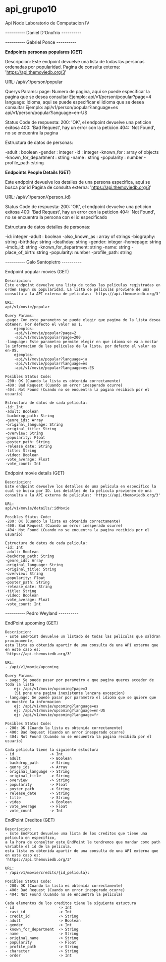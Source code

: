 # api_grupo10
 Api Node Laboratorio de Computacion IV


---------- Daniel D'Onofrio ----------

---------- Gabriel Ponce ----------

**Endpoints personas populares (GET)**

Descripcion: 
Este endpoint devuelve una lista de todas las personas ordenadas por popularidad.
Pagina de consulta externa: 'https://api.themoviedb.org/3'

URL: /api/v1/person/popular

Querys Params:
page: Numero de pagina, aqui se puede especificar la pagina que se desea consultar
  Ejemplo:  api/v1/person/popular?page=4
language: Idioma, aqui se puede especificar el idioma que se desea consultar
  Ejemplo:  api/v1/person/popular?language=es
            api/v1/person/popular?language=en-US


Status Code de respuesta:
200: 'OK', el endpoint devuelve una peticion exitosa
400: 'Bad Request', hay un error con la peticion
404: 'Not Found', no se encuentra la pagina

Estructura de datos de personas:

-adult : boolean
-gender : integer
-id : integer
-known_for : array of objects
-known_for_department : string
-name : string
-popularity : number 
-profile_path :string


**Endpoints People Details (GET)**

Este endpoint devuelve los detalles de una persona especifica, aqui se busca por id
Pagina de consulta externa: 'https://api.themoviedb.org/3'

URL: /api/v1/person/{person_id}

Status Code de respuesta:
200: 'OK', el endpoint devuelve una peticion exitosa
400: 'Bad Request', hay un error con la peticion
404: 'Not Found', no se encuentra la persona con el id especificado


Estructura de datos detalles de personas:

-id: integer
-adult : boolean
-also_known_as : array of strings
-biography: string
-birthday: string
-deathday: string
-gender: integer
-homepage: string
-imdb_id: string
-known_for_department: string
-name: string
-place_of_birth: string
-popularity: number
-profile_path: string


---------- Galo Santopietro ----------

Endpoint popular movies (GET)

    Descripcion:
    Este endpoint devuelve una lista de todas las peliculas registradas en orden segun su popularidad. La lista de peliculas proviene de una consulta a la API externa de peliculas: 'https://api.themoviedb.org/3'

    URL:
    api/v1/movie/popular

    Query Params: 
    -page: Con este parametro se puede elegir que pagina de la lista desea obtener. Por defecto el valor es 1.
        ejemplos:
        -api/v1/movie/popular?page=2
        -api/v1/movie/popular?page=200
    -language: Este parametro permite elegir en que idioma se va a mostar la informacion de las peliculas de la lista. por defecto el valor es en-US.
        ejemplos:
        -api/v1/movie/popular?language=ja
        -api/v1/movie/popular?language=es
        -api/v1/movie/popular?language=es-ES

    Posibles Status Code:
    -200: OK (Cuando la lista es obtenida correctamente)
    -400: Bad Request (Cuando un error inesperado ocurre)
    -404: Not Found (Cuando no se encuentra la pagina recibida por el usuario)

    Estructura de datos de cada pelicula:
    -id: Int
    -adult: Boolean
    -backdrop_path: String
    -genre_ids: Array
    -original_language: String
    -original_title: String
    -overview: String
    -popularity: Float
    -poster_path: String
    -release_date: String
    -title: String
    -video: Boolean
    -vote_average: Float
    -vote_count: Int

Endpoint movie details (GET)

    Descripcion:
    Este endpoint devuelve los detalles de una pelicula en especifico la cual se busca por ID. Los detalles de la pelicula provienen de una consulta a la API externa de peliculas: 'https://api.themoviedb.org/3'

    URL:
    api/v1/movie/details/:idMovie

    Posibles Status Code:
    -200: OK (Cuando la lista es obtenida correctamente)
    -400: Bad Request (Cuando un error inesperado ocurre)
    -404: Not Found (Cuando no se encuentra la pagina recibida por el usuario)

    Estructura de datos de cada pelicula:
    -id: Int
    -adult: Boolean
    -backdrop_path: String
    -genre_ids: Array
    -original_language: String
    -original_title: String
    -overview: String
    -popularity: Float
    -poster_path: String
    -release_date: String
    -title: String
    -video: Boolean
    -vote_average: Float
    -vote_count: Int

---------- Pedro Weyland ----------

EndPoint upcoming (GET)

    Descripcion:
    - Este EndPoint devuelve un listado de todas las peliculas que saldran proximamente,
    esta lista es obtenida apartir de una consulta de una API externa que en este caso es:
    'https://api.themoviedb.org/3'
    
    URL:
    - /api/v1/movie/upcoming

    Query Params:
    - page: Se puede pasar por parametro a que pagina queres acceder de toda la lista
        ej: /api/v1/movie/upcoming?page=3
        (Si pone una pagina inexistente lanzara excepcion)
    - language: Se puede pasar por parametro el idioma que se quiere que se muestre la informacion 
        ej: /api/v1/movie/upcoming?language=es
        ej: /api/v1/movie/upcoming?language=en-US
        ej: /api/v1/movie/upcoming?language=fr

    Posibles Status Code:
    - 200: OK (Cuando la lista es obtenida correctamente)
    - 400: Bad Request (Cuando un error inesperado ocurre)
    - 404: Not Found (Cuando no se encuentra la pagina recibida por el usuario)

    Cada pelicula tiene la siguiente estuctura
    - id                -> Int
    - adult             -> Boolean
    - backdrop_path     -> String
    - genre_ids         -> Array
    - original_language -> String
    - original_title    -> String
    - overview          -> String
    - popularity        -> Float
    - poster_path       -> String
    - release_date      -> String
    - title             -> String
    - video             -> Boolean
    - vote_average      -> Float
    - vote_count        -> Int

EndPoint Creditos (GET)

    Descripcion:
    - Este EndPoint devuelve una lista de los creditos que tiene una pelicula en especifico,
    a la hora de consultar este EndPoint le tendremos que mandar como path variable el id de la pelicula.
    esta lista es obtenida apartir de una consulta de una API externa que en este caso es:
    'https://api.themoviedb.org/3'

    URL:
    - /api/v1/movie/credits/{id_pelicula}:

    Posibles Status Code:
    - 200: OK (Cuando la lista es obtenida correctamente)
    - 400: Bad Request (Cuando un error inesperado ocurre)
    - 404: Not Found (Cuando no se encuentra la pelicula)

    Cada elementos de los creditos tiene la siguiente estuctura
    - id                    -> Int
    - cast_id               -> Int
    - credit_id             -> String
    - adult                 -> Boolean
    - gender                -> Int
    - known_for_department  -> String
    - name                  -> String
    - original_name         -> String
    - popularity            -> Float
    - profile_path          -> String
    - character             -> String
    - order                 -> Int
